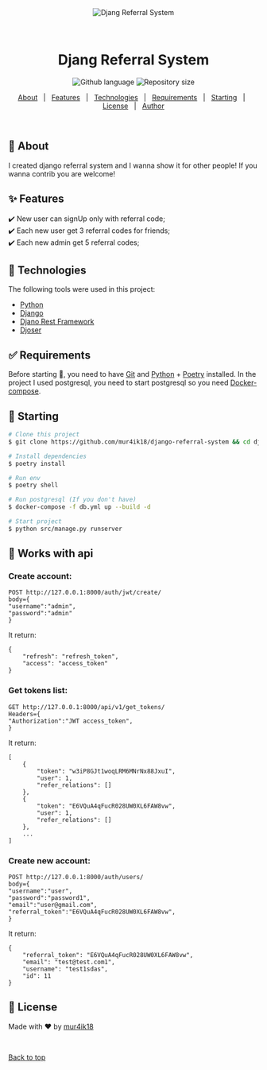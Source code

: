 <div align="center" id="top"> 
  <img src="https://www.tivix.com/wp-content/uploads/2017/01/django-logo-negative-1-1110x0-c-default.png" alt="Djang Referral System" />

  &#xa0;

  <!-- <a href="https://djangreferralsystem.netlify.app">Demo</a> -->
</div>

<h1 align="center">Djang Referral System</h1>

<p align="center">
  <img alt="Github language" src="https://img.shields.io/github/languages/top/mur4ik18/django-referral-system?color=success">
  <img alt="Repository size" src="https://img.shields.io/github/repo-size/mur4ik18/django-referral-system?color=success">
</p>

<!-- Status -->

<!-- <h4 align="center"> 
	🚧  Djang Referral System 🚀 Under construction...  🚧
</h4> 

<hr> -->

<p align="center">
  <a href="#dart-about">About</a> &#xa0; | &#xa0; 
  <a href="#sparkles-features">Features</a> &#xa0; | &#xa0;
  <a href="#rocket-technologies">Technologies</a> &#xa0; | &#xa0;
  <a href="#white_check_mark-requirements">Requirements</a> &#xa0; | &#xa0;
  <a href="#checkered_flag-starting">Starting</a> &#xa0; | &#xa0;
  <a href="#memo-license">License</a> &#xa0; | &#xa0;
  <a href="https://github.com/mur4ik18" target="_blank">Author</a>
</p>

<br>

## :dart: About ##

I created django referral system and I wanna show it for other people! If you wanna contrib you are welcome! 

## :sparkles: Features ##

:heavy_check_mark: New user can signUp only with referral code;\
:heavy_check_mark: Each new user get 3 referral codes for friends;\
:heavy_check_mark: Each new admin get 5 referral codes;

## :rocket: Technologies ##

The following tools were used in this project:

- [Python](https://www.python.org/)
- [Django](https://www.djangoproject.com/)
- [Djano Rest Framework](https://www.django-rest-framework.org/)
- [Djoser](https://djoser.readthedocs.io/en/latest/)

## :white_check_mark: Requirements ##

Before starting :checkered_flag:, you need to have [Git](https://git-scm.com) and [Python](https://www.python.org/) + [Poetry](https://python-poetry.org/) installed.
In the project I used postgresql, you need to start postgresql so you need [Docker-compose](https://docs.docker.com/compose/).

## :checkered_flag: Starting ##

```bash
# Clone this project
$ git clone https://github.com/mur4ik18/django-referral-system && cd django-referral-system

# Install dependencies
$ poetry install

# Run env
$ poetry shell

# Run postgresql (If you don't have)
$ docker-compose -f db.yml up --build -d

# Start project
$ python src/manage.py runserver
```

## :checkered_flag: Works with api ##
### Create account: ###
```
POST http://127.0.0.1:8000/auth/jwt/create/
body={
"username":"admin",
"password":"admin"
}
```
It return:
```
{
    "refresh": "refresh_token",
    "access": "access_token"
}
```
### Get tokens list: ###
```
GET http://127.0.0.1:8000/api/v1/get_tokens/
Headers={
"Authorization":"JWT access_token",
}
```
It return:
```
[
    {
        "token": "w3iP8GJt1woqLRM6MNrNx88JxuI",
        "user": 1,
        "refer_relations": []
    },
    {
        "token": "E6VQuA4qFucR028UW0XL6FAW8vw",
        "user": 1,
        "refer_relations": []
    },
    ...
]
```
### Create new account: ###
```
POST http://127.0.0.1:8000/auth/users/
body={
"username":"user",
"password":"password1",
"email":"user@gmail.com",
"referral_token":"E6VQuA4qFucR028UW0XL6FAW8vw",
}
```
It return:
```
{
    "referral_token": "E6VQuA4qFucR028UW0XL6FAW8vw",
    "email": "test@test.com1",
    "username": "test1sdas",
    "id": 11
}
```

## :memo: License ##
Made with :heart: by <a href="https://github.com/mur4ik18" target="_blank">mur4ik18</a>

&#xa0;

<a href="#top">Back to top</a>
